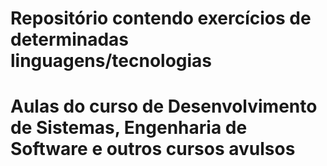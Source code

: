 # Repositório contendo exercícios de determinadas linguagens/tecnologias
<h1>Aulas do curso de Desenvolvimento de Sistemas, Engenharia de Software e outros cursos avulsos</h1>
